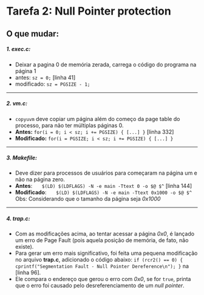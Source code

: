# Tarefa 2: Null Pointer protection
## O que mudar: 
##### 1. exec.c:
- Deixar a pagina 0 de memória zerada, carrega o código do programa na página 1
- antes: 
`sz = 0;` [linha 41]
- modificado: 
`sz = PGSIZE - 1;` 
---
##### 2. vm.c: 
- `copyuvm` deve copiar um página além do começo da page table do processo, para não ter múltiplas páginas 0. 
- **Antes:** 
 `for(i = 0; i < sz; i += PGSIZE) { [...] }` [linha 332]
- **Modificado:** 
`for(i = PGSIZE; i < sz; i += PGSIZE) { [...] }`
---
##### 3. Makefile: 
- Deve dizer para processos de usuários para começaram na página um e não na página zero. 
- **Antes**:
`	$(LD) $(LDFLAGS) -N -e main -Ttext 0 -o $@ $^` [linha 144]
- **Modificado**: 
`	$(LD) $(LDFLAGS) -N -e main -Ttext 0x1000 -o $@ $^`
Obs: Considerando que o tamanho da página seja _0x1000_
 ----
##### 4. trap.c: 
- Com as modificações acima, ao tentar acessar a página _0x0_, é lançado um erro de Page Fault (pois aquela posição de memória, de fato, não existe). 
- Para gerar um erro mais significativo, foi feita uma pequena modificação no arquivo **trap.c**, adicionado o código abaixo: 
`if (rcr2() == 0) {
              cprintf("Segmentation Fault - Null Pointer Dereference\n");
            }` na [linha 96].
- Ele compara o endereço que gerou o erro com _0x0_, se for `true`, printa que o erro foi causado pelo desreferenciamento de um _null pointer_. 
